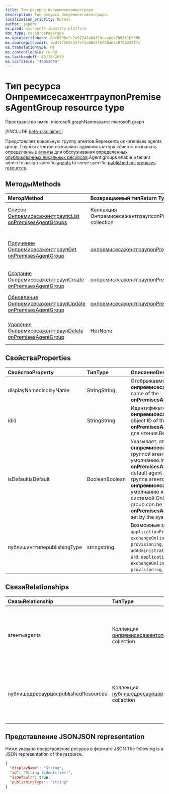 ```yaml
---
title: Тип ресурса Онпремисесажентграуп
description: Тип ресурса Онпремисесажентграуп.
localization_priority: Normal
author: japere
ms.prod: microsoft-identity-platform
doc_type: resourcePageType
ms.openlocfilehash: 84f0236c2c2e52742a84f19eae8eb7693f1b559b
ms.sourcegitcommit: acdf972e2f25fef2c6855f6f28a63c0762228ffa
ms.translationtype: MT
ms.contentlocale: ru-RU
ms.lasthandoff: 09/18/2020
ms.locfileid: "48052609"
---
```

# <a name="onpremisesagentgroup-resource-type"></a><span data-ttu-id="7aca6-103">Тип ресурса Онпремисесажентграуп</span><span class="sxs-lookup"><span data-stu-id="7aca6-103">onPremisesAgentGroup resource type</span></span>

<span data-ttu-id="7aca6-104">Пространство имен: microsoft.graph</span><span class="sxs-lookup"><span data-stu-id="7aca6-104">Namespace: microsoft.graph</span></span>

[!INCLUDE [beta-disclaimer](../../includes/beta-disclaimer.md)]

<span data-ttu-id="7aca6-105">Представляет локальную группу агентов.</span><span class="sxs-lookup"><span data-stu-id="7aca6-105">Represents on-premises agents group.</span></span> <span data-ttu-id="7aca6-106">Группы агентов позволяют администратору клиента назначать определенные [агенты](onpremisesagent.md) для обслуживания определенных [опубликованных локальных ресурсов](publishedresource.md).</span><span class="sxs-lookup"><span data-stu-id="7aca6-106">Agent groups enable a tenant admin to assign specific [agents](onpremisesagent.md) to serve specific [published on-premises resources](publishedresource.md).</span></span>

## <a name="methods"></a><span data-ttu-id="7aca6-107">Методы</span><span class="sxs-lookup"><span data-stu-id="7aca6-107">Methods</span></span>

| <span data-ttu-id="7aca6-108">Метод</span><span class="sxs-lookup"><span data-stu-id="7aca6-108">Method</span></span>       | <span data-ttu-id="7aca6-109">Возвращаемый тип</span><span class="sxs-lookup"><span data-stu-id="7aca6-109">Return Type</span></span> | <span data-ttu-id="7aca6-110">Описание</span><span class="sxs-lookup"><span data-stu-id="7aca6-110">Description</span></span> |
|:-------------|:------------|:------------|
| [<span data-ttu-id="7aca6-111">Список Онпремисесажентграупс</span><span class="sxs-lookup"><span data-stu-id="7aca6-111">List onPremisesAgentGroups</span></span>](../api/onpremisesagentgroup-list.md) | <span data-ttu-id="7aca6-112">Коллекция Онпремисесажентграупс</span><span class="sxs-lookup"><span data-stu-id="7aca6-112">onPremisesAgentGroups collection</span></span> | <span data-ttu-id="7aca6-113">Получение коллекции объектов **онпремисесажентграуп** .</span><span class="sxs-lookup"><span data-stu-id="7aca6-113">Get an **onPremisesAgentGroup** objects collection.</span></span> |
| [<span data-ttu-id="7aca6-114">Получение Онпремисесажентграуп</span><span class="sxs-lookup"><span data-stu-id="7aca6-114">Get onPremisesAgentGroup</span></span>](../api/onpremisesagentgroup-get.md) | [<span data-ttu-id="7aca6-115">онпремисесажентграуп</span><span class="sxs-lookup"><span data-stu-id="7aca6-115">onPremisesAgentGroup</span></span>](onpremisesagentgroup.md) | <span data-ttu-id="7aca6-116">Чтение свойств и связей объекта **онпремисесажентграуп** .</span><span class="sxs-lookup"><span data-stu-id="7aca6-116">Read the properties and relationships of an **onPremisesAgentGroup** object.</span></span> |
| [<span data-ttu-id="7aca6-117">Создание Онпремисесажентграуп</span><span class="sxs-lookup"><span data-stu-id="7aca6-117">Create onPremisesAgentGroup</span></span>](../api/onpremisesagentgroup-post.md)  | [<span data-ttu-id="7aca6-118">онпремисесажентграуп</span><span class="sxs-lookup"><span data-stu-id="7aca6-118">onPremisesAgentGroup</span></span>](onpremisesagentgroup.md) | <span data-ttu-id="7aca6-119">Создание нового **онпремисесажентграуп**.</span><span class="sxs-lookup"><span data-stu-id="7aca6-119">Create a new **onPremisesAgentGroup**.</span></span> |
| [<span data-ttu-id="7aca6-120">Обновление Онпремисесажентграуп</span><span class="sxs-lookup"><span data-stu-id="7aca6-120">Update onPremisesAgentGroup</span></span>](../api/onpremisesagentgroup-update.md) | [<span data-ttu-id="7aca6-121">онпремисесажентграуп</span><span class="sxs-lookup"><span data-stu-id="7aca6-121">onPremisesAgentGroup</span></span>](onpremisesagentgroup.md) | <span data-ttu-id="7aca6-122">Обновление объекта **онпремисесажентграуп** .</span><span class="sxs-lookup"><span data-stu-id="7aca6-122">Update an **onPremisesAgentGroup** object.</span></span> |
| [<span data-ttu-id="7aca6-123">Удаление Онпремисесажентграуп</span><span class="sxs-lookup"><span data-stu-id="7aca6-123">Delete  onPremisesAgentGroup</span></span>](../api/onpremisesagentgroup-delete.md) | <span data-ttu-id="7aca6-124">Нет</span><span class="sxs-lookup"><span data-stu-id="7aca6-124">None</span></span> | <span data-ttu-id="7aca6-125">Удаление объекта **онпремисесажентграуп** .</span><span class="sxs-lookup"><span data-stu-id="7aca6-125">Delete an **onPremisesAgentGroup** object.</span></span> |

## <a name="properties"></a><span data-ttu-id="7aca6-126">Свойства</span><span class="sxs-lookup"><span data-stu-id="7aca6-126">Properties</span></span>

| <span data-ttu-id="7aca6-127">Свойство</span><span class="sxs-lookup"><span data-stu-id="7aca6-127">Property</span></span>     | <span data-ttu-id="7aca6-128">Тип</span><span class="sxs-lookup"><span data-stu-id="7aca6-128">Type</span></span>        | <span data-ttu-id="7aca6-129">Описание</span><span class="sxs-lookup"><span data-stu-id="7aca6-129">Description</span></span> |
|:-------------|:------------|:------------|
|<span data-ttu-id="7aca6-130">displayName</span><span class="sxs-lookup"><span data-stu-id="7aca6-130">displayName</span></span>|<span data-ttu-id="7aca6-131">String</span><span class="sxs-lookup"><span data-stu-id="7aca6-131">String</span></span>|<span data-ttu-id="7aca6-132">Отображаемое имя **онпремисесажентграуп**.</span><span class="sxs-lookup"><span data-stu-id="7aca6-132">Display name of the **onPremisesAgentGroup**.</span></span>|
|<span data-ttu-id="7aca6-133">id</span><span class="sxs-lookup"><span data-stu-id="7aca6-133">id</span></span>|<span data-ttu-id="7aca6-134">String</span><span class="sxs-lookup"><span data-stu-id="7aca6-134">String</span></span>| <span data-ttu-id="7aca6-135">Идентификатор объекта **онпремисесажентграуп**.</span><span class="sxs-lookup"><span data-stu-id="7aca6-135">The object ID of the **onPremisesAgentGroup**.</span></span> <span data-ttu-id="7aca6-136">Только для чтения.</span><span class="sxs-lookup"><span data-stu-id="7aca6-136">Read-only.</span></span>|
|<span data-ttu-id="7aca6-137">isDefault</span><span class="sxs-lookup"><span data-stu-id="7aca6-137">isDefault</span></span>|<span data-ttu-id="7aca6-138">Boolean</span><span class="sxs-lookup"><span data-stu-id="7aca6-138">Boolean</span></span>|<span data-ttu-id="7aca6-139">Указывает, является ли **онпремисесажентграуп** группой агентов по умолчанию.</span><span class="sxs-lookup"><span data-stu-id="7aca6-139">Indicates if the **onPremisesAgentGroup** is the default agent group.</span></span> <span data-ttu-id="7aca6-140">Только одна группа агентов может быть **онпремисесажентграуп** по умолчанию и задается системой.</span><span class="sxs-lookup"><span data-stu-id="7aca6-140">Only a single agent group can be the default **onPremisesAgentGroup** and is set by the system.</span></span>|
|<span data-ttu-id="7aca6-141">публишингтипе</span><span class="sxs-lookup"><span data-stu-id="7aca6-141">publishingType</span></span>|<span data-ttu-id="7aca6-142">string</span><span class="sxs-lookup"><span data-stu-id="7aca6-142">string</span></span>| <span data-ttu-id="7aca6-143">Возможные значения: `applicationProxy`, `exchangeOnline`, `authentication`, `provisioning`, `adAdministration`.</span><span class="sxs-lookup"><span data-stu-id="7aca6-143">Possible values are: `applicationProxy`, `exchangeOnline`, `authentication`, `provisioning`, `adAdministration`.</span></span>|

## <a name="relationships"></a><span data-ttu-id="7aca6-144">Связи</span><span class="sxs-lookup"><span data-stu-id="7aca6-144">Relationships</span></span>

| <span data-ttu-id="7aca6-145">Связь</span><span class="sxs-lookup"><span data-stu-id="7aca6-145">Relationship</span></span> | <span data-ttu-id="7aca6-146">Тип</span><span class="sxs-lookup"><span data-stu-id="7aca6-146">Type</span></span>        | <span data-ttu-id="7aca6-147">Описание</span><span class="sxs-lookup"><span data-stu-id="7aca6-147">Description</span></span> |
|:-------------|:------------|:------------|
|<span data-ttu-id="7aca6-148">агенты</span><span class="sxs-lookup"><span data-stu-id="7aca6-148">agents</span></span>|<span data-ttu-id="7aca6-149">Коллекция [онпремисесажент](onpremisesagent.md)</span><span class="sxs-lookup"><span data-stu-id="7aca6-149">[onPremisesAgent](onpremisesagent.md) collection</span></span>| <span data-ttu-id="7aca6-150">Список **онпремисесажент** , назначенных для **онпремисесажентграуп**.</span><span class="sxs-lookup"><span data-stu-id="7aca6-150">List of **onPremisesAgent** that are assigned to an **onPremisesAgentGroup**.</span></span> <span data-ttu-id="7aca6-151">Только для чтения.</span><span class="sxs-lookup"><span data-stu-id="7aca6-151">Read-only.</span></span> <span data-ttu-id="7aca6-152">Допускается значение null.</span><span class="sxs-lookup"><span data-stu-id="7aca6-152">Nullable.</span></span>|
|<span data-ttu-id="7aca6-153">публишедресаурцес</span><span class="sxs-lookup"><span data-stu-id="7aca6-153">publishedResources</span></span>|<span data-ttu-id="7aca6-154">Коллекция [публишедресаурце](publishedresource.md)</span><span class="sxs-lookup"><span data-stu-id="7aca6-154">[publishedResource](publishedresource.md) collection</span></span>| <span data-ttu-id="7aca6-155">Список **публишедресаурце** , назначенных для **онпремисесажентграуп**.</span><span class="sxs-lookup"><span data-stu-id="7aca6-155">List of **publishedResource** that are assigned to an **onPremisesAgentGroup**.</span></span> <span data-ttu-id="7aca6-156">Только для чтения.</span><span class="sxs-lookup"><span data-stu-id="7aca6-156">Read-only.</span></span> <span data-ttu-id="7aca6-157">Допускается значение null.</span><span class="sxs-lookup"><span data-stu-id="7aca6-157">Nullable.</span></span>|

## <a name="json-representation"></a><span data-ttu-id="7aca6-158">Представление JSON</span><span class="sxs-lookup"><span data-stu-id="7aca6-158">JSON representation</span></span>

<span data-ttu-id="7aca6-159">Ниже указано представление ресурса в формате JSON.</span><span class="sxs-lookup"><span data-stu-id="7aca6-159">The following is a JSON representation of the resource.</span></span>

<!-- {
  "blockType": "resource",
  "optionalProperties": [

  ],
  "@odata.type": "microsoft.graph.onPremisesAgentGroup",
  "baseType": "",
  "keyProperty": "id"
}-->

```json
{
  "displayName": "String",
  "id": "String (identifier)",
  "isDefault": true,
  "publishingType": "string"
}
```

<!-- uuid: 16cd6b66-4b1a-43a1-adaf-3a886856ed98
2019-02-04 14:57:30 UTC -->
<!-- {
  "type": "#page.annotation",
  "description": "onPremisesAgentGroup resource",
  "keywords": "",
  "section": "documentation",
  "tocPath": ""
}-->



